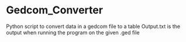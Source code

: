 # Gedcom_Converter
Python script to convert data in a gedcom file to a table
Output.txt is the output when running the program on the given .ged file
